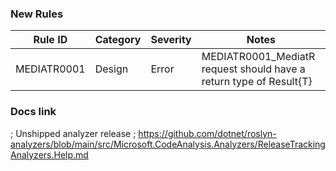### New Rules

Rule ID         | Category  | Severity  | Notes
--------        |---------- |---------- |--------------------
MEDIATR0001     | Design    |  Error    | MEDIATR0001_MediatR request should have a return type of Result{T}

### Docs link

; Unshipped analyzer release
; <https://github.com/dotnet/roslyn-analyzers/blob/main/src/Microsoft.CodeAnalysis.Analyzers/ReleaseTrackingAnalyzers.Help.md>
